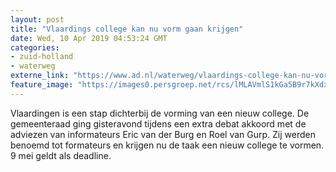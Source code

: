 ```yaml
---
layout: post
title: "Vlaardings college kan nu vorm gaan krijgen"
date: Wed, 10 Apr 2019 04:53:24 GMT
categories: 
- zuid-holland 
- waterweg 
externe_link: "https://www.ad.nl/waterweg/vlaardings-college-kan-nu-vorm-gaan-krijgen~aa1f50d9/"
feature_image: "https://images0.persgroep.net/rcs/lMLAVmlS1kGa5B9r7kXdxwPqhOk/diocontent/136365038/_fitwidth/400/?appId=21791a8992982cd8da851550a453bd7f&quality=0.7"
---
```


Vlaardingen is een stap dichterbij de vorming van een nieuw college. De gemeenteraad ging gisteravond tijdens een extra debat akkoord met de adviezen van informateurs Eric van der Burg en Roel van Gurp. Zij werden benoemd tot formateurs en krijgen nu de taak een nieuw college te vormen. 9 mei geldt als deadline.
